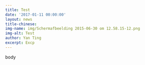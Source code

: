 ```yaml
---
title: Test
date: '2017-01-11 00:00:00'
layout: news
title-chinese: 
img-name: img/Schermafbeelding 2015-06-30 om 12.58.15-12.png
img-alt: Test
author: Yan Ting
excerpt: Excp
---
```

body